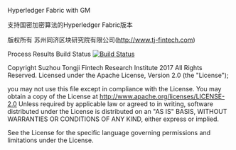 Hyperledger Fabric with GM

支持国密加密算法的Hyperledger Fabric版本

版权所有 苏州同济区块研究院有限公司(http://www.tj-fintech.com)

Process Results Build Status [![Build Status](https://www.travis-ci.org/tjfoc/hyperledger-fabric-gm.svg?branch=develop)](https://www.travis-ci.org/tjfoc/hyperledger-fabric-gm)

Copyright Suzhou Tongji Fintech Research Institute 2017 All Rights Reserved. Licensed under the Apache License, Version 2.0 (the "License");

you may not use this file except in compliance with the License. You may obtain a copy of the License at http://www.apache.org/licenses/LICENSE-2.0 Unless required by applicable law or agreed to in writing, software distributed under the License is distributed on an "AS IS" BASIS, WITHOUT WARRANTIES OR CONDITIONS OF ANY KIND, either express or implied.

See the License for the specific language governing permissions and limitations under the License.

